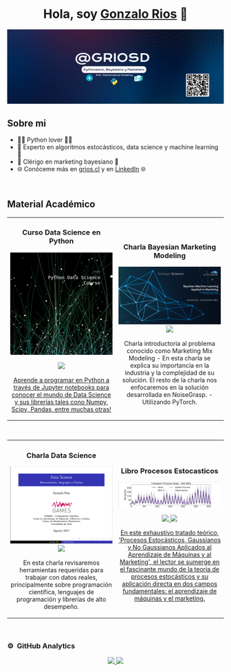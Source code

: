 <div align="center">
<h1 align="center">Hola, soy <a href="https://grios.cl">Gonzalo Rios</a> 👋</h1>
</div>
<img src="https://github.com/griosd/griosd/blob/main/grios.jpg">

## Sobre mi

- 👨‍💻 Python lover 👨‍💻 
- 🤖 Experto en algoritmos estocásticos, data science y machine learning 🤖
- 🎲 Clérigo en marketing bayesiano 🎲
- 🌐 Conóceme más en <a href="https://grios.cl">grios.cl</a> y en <a href="https://www.linkedin.com/in/gonzalo-rios-diaz">LinkedIn</a> 🌐
<br>

## Material Académico 


</td>       

<table>
<tr>
<td width="50%">
<h3 align="center">Curso Data Science en Python</h3>
<div align="center">
<a href="https://github.com/griosd/CursoPythonDataScience" target="_blank"><img src="https://github.com/griosd/griosd/blob/main/Python%20Data%20Science%20Course.png" width="300" alt="Curso Data Science en Python"></a>
<p>
<a href="https://github.com/griosd/CursoPythonDataScience" target="_blank">
<img src="https://img.shields.io/badge/CÓDIGO-ff9?style=for-the-badge&logo=github&logoColor=black">

<p>Aprende a programar en Python a través de Jupyter notebooks para conocer el mundo de Data Science y sus librerías tales cono Numpy, Scipy, Pandas, entre muchas otras!</p>
</div>
                                                                                      
</td>

<td width="50%">
               <br>
  

<h3 align="center">Charla Bayesian Marketing Modeling</h3>
<div align="center">
<a href="https://github.com/griosd/griosd/blob/main/NgWay%20-%20English%20-%20Septiembre%202023.png" target="_blank">
<img src="https://github.com/griosd/griosd/blob/main/NgWay%20-%20English%20-%20Septiembre%202023.png" width="400" alt="Bayesian Marketing Modeling">
</a>
<br>
<a href="https://youtu.be/swmbQ3HZEHM?si=BPDfF-y-AxUPfvNc" target="_blank">
<img src="https://img.shields.io/badge/-Youtube-green?style=for-the-badge&color=fbfc40">
</a>
</p>
<p> Charla introductoria al problema conocido como Marketing Mix Modeling</strong> - En esta charla se explica su importancia en la industria y la complejidad de su solución. El resto de la charla nos enfocaremos en la solución desarrollada en NoiseGrasp.</strong> - Utilizando PyTorch.</p>
</div>                                                             
</table>                                                                                 
</div>
<br>

<table>
<tr>
<td width="50%">
<h3 align="center">Charla Data Science</h3>
<div align="center">
<a href="https://github.com/griosd/griosd/blob/main/00-DataScience.pdf" target="_blank">
</a>
<img src="https://github.com/griosd/griosd/blob/main/Data-Science.png" width="400" alt="Bayesian Marketing Modeling">
<br>
<a href="https://youtu.be/k11_2osID4o?si=A4v8uyglBSbBgaOB" target="_blank">
<img src="https://img.shields.io/badge/-Youtube-green?style=for-the-badge&color=fbfc40">
</a>
</p>
<p>En esta charla revisaremos herramientas requeridas para trabajar con datos reales, principalmente sobre programación científica, lenguajes de programación y librerías de alto desempeño.</p>
</div>
                                                                                      
</td>       
<td width="50%">
               <br>
  

<h3 align="center">Libro Procesos Estocasticos </h3>
<div align="center">
<a href="https://github.com/griosd/LibroProcesosEstocasticos" target="_blank"><img src="https://github.com/griosd/griosd/blob/main/foto_libro.png" width="500" alt="Libro Procesos Estocasticos"></a>
<p>
<a href="https://github.com/griosd/LibroProcesosEstocasticos/tree/main/charlas" target="_blank">
<img src="https://img.shields.io/badge/Charlas-ff9?style=for-the-badge">
  
<a href="https://github.com/griosd/LibroProcesosEstocasticos/tree/main/charlas" target="_blank">
<img src="https://img.shields.io/badge/Libro PDF-8A2BE2?style=for-the-badge">
<p>En este exhaustivo tratado teórico, 'Procesos Estocásticos, Gaussianos y No Gaussianos Aplicados al Aprendizaje de Máquinas y al Marketing', el lector se sumerge en el fascinante mundo de la teoría de procesos estocásticos y su aplicación directa en dos campos fundamentales: el aprendizaje de máquinas y el marketing.</p>
</div>                                                             
</table>                                                                                 
</div>
<br>

### ⚙️ &nbsp;GitHub Analytics

<p align="center">
<a href="https://github.com/griosd">
  <img height="180em" src="https://github-readme-stats.vercel.app/api?username=griosd&theme=vue-dark&show_icons=true&hide_border=false&count_private=true"/>
  <img height="180em" src="https://github-readme-stats-eight-theta.vercel.app/api/top-langs/?username=griosd&layout=compact&langs_count=8&theme=algolia"/>
</a>
</p>
